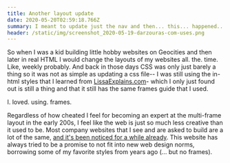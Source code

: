 ```yaml
---
title: Another layout update
date: 2020-05-20T02:59:18.766Z
summary: I meant to update just the nav and then... this... happened....
header: /static/img/screenshot_2020-05-19-darzouras-com-uses.png
---
```

So when I was a kid building little hobby websites on Geocities and then later in real HTML I would change the layouts of my websites all. the. time. Like, weekly probably. And back in those days CSS was only just barely a thing so it was not as simple as updating a css file-- I was still using the in-html styles that I learned from [LissaExplains.com](http://www.lissaexplains.com/)- which I only just found out is still a thing and that it still has the same frames guide that I used.

I. loved. using. frames.

Regardless of how cheated I feel for becoming an expert at the multi-frame layout in the early 200s, I feel like the web is just so much less creative than it used to be. Most company websites that I see and are asked to build are a lot of the same, [and it's been noticed for a while already](https://modus.medium.com/on-the-visual-weariness-of-the-web-8af1c969ce73). This website has always tried to be a promise to not fit into new web design norms, borrowing some of my favorite styles from years ago (... but no frames).